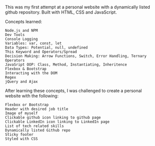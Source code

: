 This was my first attempt at a personal website with a dynamically listed github repository. Built with HTML, CSS and JavaScript.

Concepts learned:

    Node.js and NPM
    Dev Tools
    Console Logging
    Variables: var, const, let
    Data Types: Potential, null, undefined
    This Keyword and Operators/Spread
    Decision Making: Arrow Functions, Switch, Error Handling, Ternary Operators
    JavaSript OOP: Class, Method, Instantiating, Inheritence
    Flexbox & Bootstrap
    Interacting with the DOM
    Regex
    jQuery and Ajax
    
    
After learning these concepts, I was challenged to create a personal website with the following:

    Flexbox or Bootstrap
    Header with desired job title
    Image of myself
    Clickable github icon linking to github page
    Clickable LinkedIn icon linking to LinkedIn page
    List of tech related skills
    Dynamically listed Github repo
    Sticky footer
    Styled with CSS
